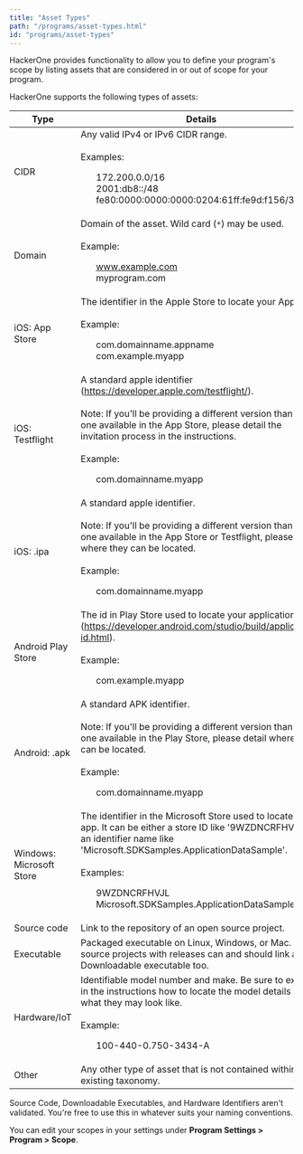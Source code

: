 ```yaml
---
title: "Asset Types"
path: "/programs/asset-types.html"
id: "programs/asset-types"
---
```

HackerOne provides functionality to allow you to define your program's scope by listing assets that are considered in or out of scope for your program.

HackerOne supports the following types of assets:

Type | Details |
---- | ------- |
CIDR | Any valid IPv4 or IPv6 CIDR range. <br><br>Examples: <ul>172.200.0.0/16<br>2001:db8::/48<br>fe80:0000:0000:0000:0204:61ff:fe9d:f156/3</li></ul>
Domain | Domain of the asset. Wild card (`*`) may be used. <br><br>Example: <ul>www.example.com<br>myprogram.com |
iOS: App Store | The identifier in the Apple Store to locate your App. <br><br>Example: <ul>com.domainname.appname <br>com.example.myapp |
iOS: Testflight | A standard apple identifier (https://developer.apple.com/testflight/). <br><br>Note: If you'll be providing a different version than the one available in the App Store, please detail the invitation process in the instructions. <br><br>Example: <ul>com.domainname.myapp
iOS: .ipa | A standard apple identifier. <br><br>Note: If you'll be providing a different version than the one available in the App Store or Testflight, please detail where they can be located. <br><br>Example: <ul>com.domainname.myapp |
Android Play Store | The id in Play Store used to locate your application (https://developer.android.com/studio/build/application-id.html). <br><br>Example: <ul>com.example.myapp
Android: .apk | A standard APK identifier. <br><br>Note: If you'll be providing a different version than the one available in the Play Store, please detail where they can be located. <br><br>Example: <ul> com.domainname.myapp |
Windows: Microsoft Store | The identifier in the Microsoft Store used to locate your app. It can be either a store ID like '9WZDNCRFHVJL' or an identifier name like 'Microsoft.SDKSamples.ApplicationDataSample'. <br><br>Examples: <ul> 9WZDNCRFHVJL<br>Microsoft.SDKSamples.ApplicationDataSample |
Source code | Link to the repository of an open source project.
Executable | Packaged executable on Linux, Windows, or Mac. Open source projects with releases can and should link as a Downloadable executable too. |
Hardware/IoT | Identifiable model number and make. Be sure to explain in the instructions how to locate the model details and what they may look like. <br><br>Example: <ul>100-440-0.750-3434-A |
Other | Any other type of asset that is not contained within the existing taxonomy. | 

Source Code, Downloadable Executables, and Hardware Identifiers aren't validated. You're free to use this in whatever suits your naming conventions.

You can edit your scopes in your settings under **Program Settings > Program > Scope**.
